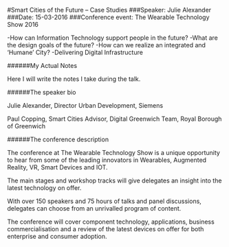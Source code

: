 #Smart Cities of the Future – Case Studies
###Speaker: Julie Alexander
###Date: 15-03-2016
###Conference event: The Wearable Technology Show 2016

-How can Information Technology support people in the future?
-What are the design goals of the future?
-How can we realize an integrated and ‘Humane’ City?
-Delivering Digital Infrastructure

######My Actual Notes

Here I will write the notes I take during the talk.

######The speaker bio

 Julie Alexander, Director Urban Development, Siemens

 Paul Copping, Smart Cities Advisor, Digital Greenwich Team, Royal Borough of Greenwich

######The conference description

The conference at The Wearable Technology Show is a unique opportunity to hear from some of the leading innovators in Wearables, Augmented Reality, VR, Smart Devices and IOT.

The main stages and workshop tracks will give delegates an insight into the latest technology on offer.

With over 150 speakers and 75 hours of talks and panel discussions, delegates can choose from an unrivalled program of content.

The conference will cover component technology, applications, business commercialisation and a review of the latest devices on offer for both enterprise and consumer adoption.